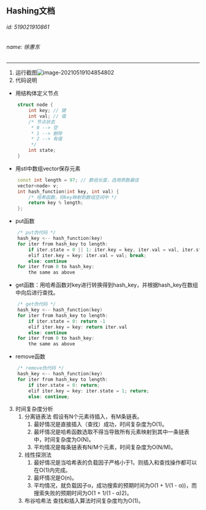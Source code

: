 ##  Hashing文档
###### id: 519021910861
###### name: 徐惠东
------------------
1. 运行截图![image-20210519104854802](C:\Users\14475\AppData\Roaming\Typora\typora-user-images\image-20210519104854802.png)
2. 代码说明
* 用结构体定义节点
```C++
	struct node {
		int key; // 键
		int val; // 值
		/* 节点状态 
		 * 0 --> 空
		 * 1 --> 删除
		 * 2 --> 有值
		 */
		int state;
	}
```
* 用stl中数组vector保存元素
```C++
	const int length = 97; // 数组长度，选用质数最佳
	vector<node> v;
	int hash_function(int key, int val) {
		/* 哈希函数，将key映射到数组空间中 */
		return key % length;
	};
```
* put函数
```C++
	/* put伪代码 */
	hash_key <-- hash_function(key)
	for iter from hash_key to length:
		if iter.state = 0 || 1: iter.key = key, iter.val = val, iter.state = 2; break;
		elif iter.key = key: iter.val = val; break;
		else: continue
	for iter from 0 to hash_key:
		the same as above
```
* get函数：用哈希函数对key进行转换得到hash_key，并根据hash_key在数组中向后进行查找。
```C++
	/* get伪代码 */
	hash_key <-- hash_function(key)
	for iter from hash_key to length:
		if iter.state = 0: return -1
		elif iter.key = key: return iter.val
		else: continue
	for iter from 0 to hash_key:
		the same as above
```
* remove函数
```C++
	/* remove伪代码 */
	hash_key <-- hash_function(key)
	for iter from hash_key to length:
		if iter.state = 0: return;
		elif iter.key = key: iter.state = 1; return;
		else: continue;
```

3. 时间复杂度分析
   1. 分离链表法
      假设有N个元素待插入，有M条链表。
		1. 最好情况是直接插入（查找）成功，时间复杂度为O(1)。
		2. 最坏情况是哈希函数选取不得当导致所有元素映射到其中一条链表中，时间复杂度为O(N)。
		3. 平均情况是每条链表有N/M个元素，时间复杂度为O(N/M)。
	2. 线性探测法
		1. 最好情况是当哈希表的负载因子严格小于1，则插入和查找操作都可以在O(1)内完成。
		2. 最坏情况是O(n)。
		3. 平均情况，就负载因子α，成功搜索的预期时间为O(1 + 1/(1 - α))，而搜索失败的预期时间为O(1 + 1/(1 - α)2)。
	3. 布谷哈希法
		查找和插入算法时间复杂度均为O(1)。